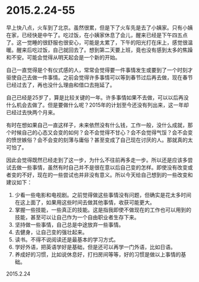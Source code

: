 2015.2.24-55
=============
早上快八点，火车到了北京。虽然很累，但是下了火车先是去了小姨家。只有小姨在家，已经快是中午了。吃过饭，在小姨家休息了会儿，醒来已经是下午四五点了。这一觉睡的很舒服也很安心，可能是太累了，下午的阳光打在床上，感觉很温暖。醒来后吃过饭，自己就回去了。想到第二天要上班，竟也没有感到太多的焦躁和不安。可能会觉得从明天起会是一个新的开始。

自己一直觉得是个有仪式感的人，常常会觉得要一件事情发生或要到了一个时刻才驱使自己去做一件事情。之前会觉得许多事情可以等到春节过后再去做，现在春节已经过去了，再也没什么理由和借口去拖延了。

自己已经是25岁了，算是比较关键的一年。许多事情如果不去做，可以以后再没什么机会去做了。但是要做什么呢？2015年的计划至今还没有列出来，这一年却已经过去快两个月来。

有时在想如果自己一直这样子，未来依然没有什么钱，工作一般，没什么成就，那个时候自己的心态又会变的如何？会不会觉得不甘心？会不会觉得气馁？会不会变的愤世嫉俗？会不会变的刻薄与庸俗？甚至变成了自己现在讨厌的人。那就真的太可怕了。

因此会觉得既然已经走到了这一步，为什么不往前再多走一步。所以还是应该多尝试去做一些事情，虽然有时自己并不是很在意以后自己变的怎样。即使没有改变或者变的不好，现在的一些尝试也并非没有意义。所以今天给自己想到的一些改变和建议如下：

1. 少看一些电影和电视剧。之前觉得做这些事情没有问题，但确实是花太多时间在这上面了，如果用这些时间去做其他事情，收获可能更大。
2. 掌握一些技能，一些真正的技能。这是指我即使不做现在的工作也可以用到的技能，甚至可以让自己作为一个自由职业者生存下来。
3. 坚持做一些事情，自己总是中途放弃一些事情。
4. 去健身，让自己变的强壮起来。
5. 读书。不得不说阅读还是最基本的学习方式。
6. 学好外语，把英语学好是基础，但是还可以再学一门外语，比如日语。
7. 养成好的习惯，比如说休息好，打扫房间等等，好的习惯是做以上事情的基础。

2015.2.24